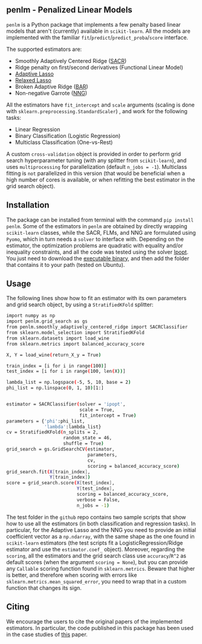 ## penlm - Penalized Linear Models

`penlm` is a Python package that implements a few penalty based linear models that aren't (currently) available in `scikit-learn`. All the models are implemented with the familiar `fit`/`predict`/`predict_proba`/`score` interface.

The supported estimators are:
- Smoothly Adaptively Centered Ridge ([SACR](https://doi.org/10.1016/j.jmva.2021.104882))
- Ridge penalty on first/second derivatives (Functional Linear Model)
- [Adaptive Lasso](https://doi.org/10.1198/016214506000000735)
- [Relaxed Lasso](https://doi.org/10.1016/j.csda.2006.12.019)
- Broken Adaptive Ridge ([BAR](https://doi.org/10.1016/j.jmva.2018.08.007)) 
- Non-negative Garrote ([NNG](https://doi.org/10.2307/1269730))

All the estimators have `fit_intercept` and `scale` arguments (scaling is done with `sklearn.preprocessing.StandardScaler`) , and work for the following tasks:

- Linear Regression
- Binary Classification (Logistic Regression)
- Multiclass Classification (One-vs-Rest)

A custom `cross-validation` object is provided in order to perform grid search hyperparameter tuning (with any splitter from `scikit-learn`), and uses `multiprocessing` for parallelization (default `n_jobs = -1`).
Multiclass fitting is `not` parallelized in this version (that would be beneficial when a high number of cores is available, or when refitting the best estimator in the grid search object).

## Installation

The package can be installed from terminal with the command `pip install penlm`. Some of the estimators in `penlm` are obtained by directly wrapping `scikit-learn` classes, while the SACR, FLMs, and NNG are formulated using `Pyomo`, which in turn needs a `solver` to interface with. Depending on the estimator, the optimization problems are quadratic with equality and/or inequality constraints, and all the code was tested using the solver [Ipopt](https://doi.org/10.1007/s10107-004-0559-y). You just need to download the [executable binary](https://ampl.com/products/solvers/open-source/#ipopt), and then add the folder that contains it to your path (tested on Ubuntu).


## Usage

The following lines show how to fit an estimator with its own parameters and grid search object, by using a `StratifiedKFold` splitter:

```sh
import numpy as np
import penlm.grid_search as gs
from penlm.smoothly_adaptively_centered_ridge import SACRClassifier
from sklearn.model_selection import StratifiedKFold
from sklearn.datasets import load_wine
from sklearn.metrics import balanced_accuracy_score

X, Y = load_wine(return_X_y = True)

train_index = [i for i in range(100)]
test_index = [i for i in range(100, len(X))]

lambda_list = np.logspace(-5, 5, 10, base = 2)
phi_list = np.linspace(0, 1, 10)[1:]


estimator = SACRClassifier(solver = 'ipopt',
                           scale = True,
                           fit_intercept = True)
parameters = {'phi':phi_list,
              'lambda':lambda_list}
cv = StratifiedKFold(n_splits = 2, 
                     random_state = 46,
                     shuffle = True)              
grid_search = gs.GridSearchCV(estimator,
                              parameters,
                              cv,
                              scoring = balanced_accuracy_score)
grid_search.fit(X[train_index],
                Y[train_index])
score = grid_search.score(X[test_index],
                          Y[test_index],
                          scoring = balanced_accuracy_score,
                          verbose = False,
                          n_jobs = -1)
```
The test folder in the `github` repo contains two sample scripts that show how to use all the estimators (in both classification and regression tasks). In particular, for the Adaptive Lasso and the NNG you need to provide an initial coefficient vector as a `np.ndarray`, with the same shape as the one found in `scikit-learn` estimators (the test scripts fit a LogisticRegression/Ridge estimator and use the `estimator.coef_` object).
Moreover, regarding the `scoring`, all the estimators and the grid search class use `accuracy`/`R^2` as default scores (when the argument `scoring = None`), but you can provide any `Callable` scoring function found in `sklearn.metrics`. Beware that higher is better, and therefore when scoring with errors like `sklearn.metrics.mean_squared_error`, you need to wrap that in a custom function that changes its sign.

## Citing

We encourage the users to cite the original papers of the implemented estimators. 
In particular, the code published in this package has been used in the case studies of [this](https://doi.org/10.1016/j.jmva.2021.104882) paper.
